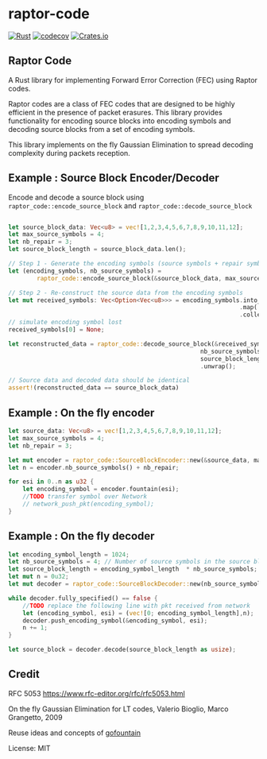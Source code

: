 # raptor-code

[![Rust](https://github.com/ypo/raptor/actions/workflows/rust.yml/badge.svg)](https://github.com/ypo/raptor/actions/workflows/rust.yml)
[![codecov](https://codecov.io/gh/ypo/raptor/branch/main/graph/badge.svg?token=P4KE639YU8)](https://codecov.io/gh/ypo/raptor)
[![Crates.io](https://img.shields.io/crates/v/raptor-code)](https://crates.io/crates/raptor-code/)

## Raptor Code

A Rust library for implementing Forward Error Correction (FEC) using Raptor codes.

Raptor codes are a class of FEC codes that are designed to be highly efficient in the presence of packet erasures.
This library provides functionality for encoding source blocks into encoding symbols and decoding source blocks from a set of encoding symbols.

This library implements on the fly Gaussian Elimination to spread  decoding complexity during packets reception.

## Example : Source Block Encoder/Decoder

Encode and decode a source block using `raptor_code::encode_source_block` and `raptor_code::decode_source_block`


```rust

let source_block_data: Vec<u8> = vec![1,2,3,4,5,6,7,8,9,10,11,12];
let max_source_symbols = 4;
let nb_repair = 3;
let source_block_length = source_block_data.len();

// Step 1 - Generate the encoding symbols (source symbols + repair symbols)
let (encoding_symbols, nb_source_symbols) =
        raptor_code::encode_source_block(&source_block_data, max_source_symbols, nb_repair);

// Step 2 - Re-construct the source data from the encoding symbols
let mut received_symbols: Vec<Option<Vec<u8>>> = encoding_symbols.into_iter()
                                                                 .map(|symbols| Some(symbols))
                                                                 .collect();
// simulate encoding symbol lost
received_symbols[0] = None;

let reconstructed_data = raptor_code::decode_source_block(&received_symbols,
                                                      nb_source_symbols as usize,
                                                      source_block_length)
                                                      .unwrap();

// Source data and decoded data should be identical
assert!(reconstructed_data == source_block_data)
```

## Example : On the fly encoder

```rust
let source_data: Vec<u8> = vec![1,2,3,4,5,6,7,8,9,10,11,12];
let max_source_symbols = 4;
let nb_repair = 3;

let mut encoder = raptor_code::SourceBlockEncoder::new(&source_data, max_source_symbols);
let n = encoder.nb_source_symbols() + nb_repair;

for esi in 0..n as u32 {
    let encoding_symbol = encoder.fountain(esi);
    //TODO transfer symbol over Network
    // network_push_pkt(encoding_symbol);
}

```
## Example : On the fly decoder

```rust
let encoding_symbol_length = 1024;
let nb_source_symbols = 4; // Number of source symbols in the source block
let source_block_length = encoding_symbol_length  * nb_source_symbols; // Total size size of the block;
let mut n = 0u32;
let mut decoder = raptor_code::SourceBlockDecoder::new(nb_source_symbols);

while decoder.fully_specified() == false {
    //TODO replace the following line with pkt received from network
    let (encoding_symbol, esi) = (vec![0; encoding_symbol_length],n);
    decoder.push_encoding_symbol(&encoding_symbol, esi);
    n += 1;
}

let source_block = decoder.decode(source_block_length as usize);

```

## Credit

RFC 5053 <https://www.rfc-editor.org/rfc/rfc5053.html>

On the fly Gaussian Elimination for LT codes, Valerio Bioglio, Marco Grangetto, 2009

Reuse ideas and concepts of [gofountain](https://github.com/google/gofountain)


License: MIT
